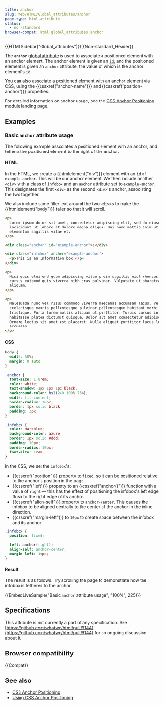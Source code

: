 ```yaml
---
title: anchor
slug: Web/HTML/Global_attributes/anchor
page-type: html-attribute
status:
  - non-standard
browser-compat: html.global_attributes.anchor
---
```


{{HTMLSidebar("Global_attributes")}}{{Non-standard_Header}}

The **`anchor`** [global attribute](/en-US/docs/Web/HTML/Global_attributes) is used to associate a positioned element with an anchor element. The anchor element is given an [`id`](/en-US/docs/Web/HTML/Global_attributes/id), and the positioned element is given an `anchor` attribute, the value of which is the anchor element's `id`.

You can also associate a positioned element with an anchor element via CSS, using the {{cssxref("anchor-name")}} and {{cssxref("position-anchor")}} properties.

For detailed information on anchor usage, see the [CSS Anchor Positioning](/en-US/docs/Web/CSS/CSS_anchor_positioning) module landing page.

## Examples

### Basic `anchor` attribute usage

The following example associates a positioned element with an anchor, and tethers the positioned element to the right of the anchor.

#### HTML

In the HTML, we create a {{htmlelement("div")}} element with an `id` of `example-anchor`. This will be our anchor element. We then include another `<div>` with a class of `infobox` and an `anchor` attribute set to `example-anchor`. This designates the first `<div>` as the second `<div>`'s anchor, associating the two together.

We also include some filler text around the two `<div>`s to make the {{htmlelement("body")}} taller so that it will scroll.

```html
<p>
  Lorem ipsum dolor sit amet, consectetur adipiscing elit, sed do eiusmod tempor
  incididunt ut labore et dolore magna aliqua. Dui nunc mattis enim ut tellus
  elementum sagittis vitae et.
</p>

<div class="anchor" id="example-anchor">⚓︎</div>

<div class="infobox" anchor="example-anchor">
  <p>This is an information box.</p>
</div>

<p>
  Nisi quis eleifend quam adipiscing vitae proin sagittis nisl rhoncus. In arcu
  cursus euismod quis viverra nibh cras pulvinar. Vulputate ut pharetra sit amet
  aliquam.
</p>

<p>
  Malesuada nunc vel risus commodo viverra maecenas accumsan lacus. Vel elit
  scelerisque mauris pellentesque pulvinar pellentesque habitant morbi
  tristique. Porta lorem mollis aliquam ut porttitor. Turpis cursus in hac
  habitasse platea dictumst quisque. Dolor sit amet consectetur adipiscing elit.
  Ornare lectus sit amet est placerat. Nulla aliquet porttitor lacus luctus
  accumsan.
</p>
```

#### CSS

```css hidden
body {
  width: 50%;
  margin: 0 auto;
}

.anchor {
  font-size: 1.8rem;
  color: white;
  text-shadow: 1px 1px 1px black;
  background-color: hsl(240 100% 75%);
  width: fit-content;
  border-radius: 10px;
  border: 1px solid black;
  padding: 3px;
}

.infobox {
  color: darkblue;
  background-color: azure;
  border: 1px solid #ddd;
  padding: 10px;
  border-radius: 10px;
  font-size: 1rem;
}
```

In the CSS, we set the `infobox`'s:

- {{cssxref("position")}} property to `fixed`, so it can be positioned relative to the anchor's position in the page.
- {{cssxref("left")}} property to an {{cssxref("anchor()")}} function with a value of `right` — this has the effect of positioning the infobox's left edge flush to the right edge of its anchor.
- {{cssxref("align-self")}} property to `anchor-center`. This causes the infobox to be aligned centrally to the center of the anchor in the inline direction.
- {{cssxref("margin-left")}} to `10px` to create space between the infobox and its anchor.

```css
.infobox {
  position: fixed;

  left: anchor(right);
  align-self: anchor-center;
  margin-left: 10px;
}
```

#### Result

The result is as follows. Try scrolling the page to demonstrate how the infobox is tethered to the anchor.

{{EmbedLiveSample("Basic `anchor` attribute usage", "100%", 225)}}

## Specifications

This attribute is not currently a part of any specification. See [https://github.com/whatwg/html/pull/9144](https://github.com/whatwg/html/pull/9144) for an ongoing discussion about it.

## Browser compatibility

{{Compat}}

## See also

- [CSS Anchor Positioning](/en-US/docs/Web/CSS/CSS_anchor_positioning)
- [Using CSS Anchor Positioning](/en-US/docs/Web/CSS/CSS_anchor_positioning/Using)
